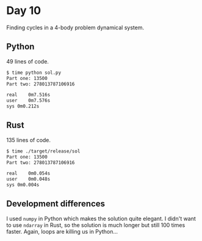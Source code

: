 # Day 10

Finding cycles in a 4-body problem dynamical system. 

## Python

49 lines of code.

```bash
$ time python sol.py
Part one: 13500
Part two: 278013787106916

real	0m7.516s
user	0m7.576s
sys	0m0.212s
```



## Rust

135 lines of code.

```bash
$ time ./target/release/sol
Part one: 13500
Part two: 278013787106916

real	0m0.054s
user	0m0.048s
sys	0m0.004s
```

## Development differences

I used `numpy` in Python which makes the solution quite elegant. I didn't want to use `ndarray` in Rust, so the solution is much longer but still 100 times faster. Again, loops are killing us in Python...